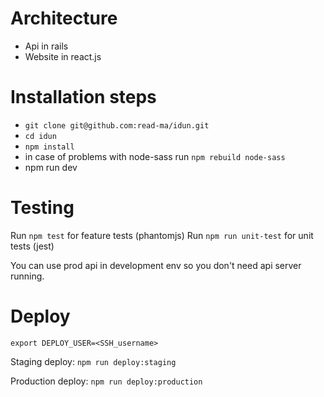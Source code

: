 # Architecture

* Api in rails
* Website in react.js

# Installation steps

* `git clone git@github.com:read-ma/idun.git`
* `cd idun`
* `npm install`
* in case of problems with node-sass run `npm rebuild node-sass`
* npm run dev

# Testing
Run `npm test` for feature tests (phantomjs)
Run `npm run unit-test` for unit tests (jest)

You can use prod api in development env so you don't need api server running.

# Deploy
`export DEPLOY_USER=<SSH_username>`

Staging deploy: `npm run deploy:staging`

Production deploy: `npm run deploy:production`
